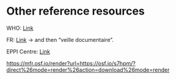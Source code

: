 # Other reference resources

WHO: [Link](https://worldhealthorg-my.sharepoint.com/personal/garnicacarrenoj_who_int/_layouts/15/onedrive.aspx?id=%2Fpersonal%2Fgarnicacarrenoj_who_int%2FDocuments%2FCOVID-19-Database-Files&originalPath=aHR0cHM6Ly93b3JsZGhlYWx0aG9yZy1teS5zaGFyZXBvaW50LmNvbS86ZjovZy9wZXJzb25hbC9nYXJuaWNhY2FycmVub2pfd2hvX2ludC9Fbnp4blNKdDY4cElxTEJ3UFlkcWtxY0IxS0hib0NBUUpSTjNta1R0M1pxREFBP3J0aW1lPUpiOXhfZXZMMTBn)

FR: [Link](https://www.santepubliquefrance.fr/maladies-et-traumatismes/maladies-et-infections-respiratoires/infection-a-coronavirus/articles/infection-au-nouveau-coronavirus-sars-cov-2-covid-19-france-et-monde) -> and then “veille documentaire”. 

EPPI Centre: [Link](http://eppi.ioe.ac.uk/cms/Projects/DepartmentofHealthandSocialCare/Publishedreviews/COVID-19Livingsystematicmapoftheevidence/tabid/3765/Default.aspx)

 https://mfr.osf.io/render?url=https://osf.io/s7hpm/?direct%26mode=render%26action=download%26mode=render
 
